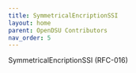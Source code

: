 ```yaml
---
title: SymmetricalEncriptionSSI 
layout: home
parent: OpenDSU Contributors
nav_order: 5
---
```


SymmetricalEncriptionSSI (RFC-016)